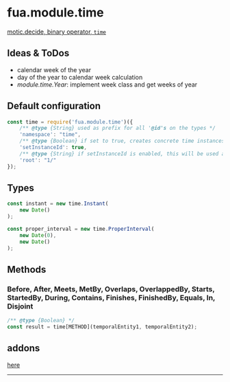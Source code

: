 # fua.module.time

[motic.decide, binary operator, `time`](https://github.com/nicosResearchAndDevelopment/nrd-motic/blob/master/decide/operator/time.md)

## Ideas & ToDos

- calendar week of the year
- day of the year to calendar week calculation
- _module.time.Year_: implement week class and get weeks of year

## Default configuration

```javascript
const time = require('fua.module.time')({
    /** @type {String} used as prefix for all '@id's on the types */
    'namespace': "time",
    /** @type {Boolean} if set to true, creates concrete time instances with an '@id' */
    'setInstanceId': true,
    /** @type {String} if setInstanceId is enabled, this will be used as first part of the '@id' */
    'root': "1/"
});
```

## Types

```javascript
const instant = new time.Instant(
    new Date()
);

const proper_interval = new time.ProperInterval(
    new Date(0),
    new Date()
);
```

## Methods

### Before, After, Meets, MetBy, Overlaps, OverlappedBy, Starts, StartedBy, During, Contains, Finishes, FinishedBy, Equals, In, Disjoint

```javascript
/** @type {Boolean} */
const result = time[METHOD](temporalEntity1, temporalEntity2);
```

## addons

[here](./src/addon/README.md)


---
